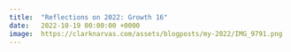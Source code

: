 ```yaml
---
title:  "Reflections on 2022: Growth 16"
date:   2022-10-19 00:00:00 +0000
image:  https://clarknarvas.com/assets/blogposts/my-2022/IMG_9791.png
---
```

